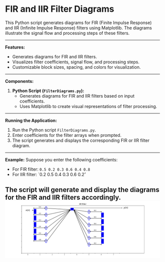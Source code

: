 # FIR and IIR Filter Diagrams

This Python script generates diagrams for FIR (Finite Impulse Response) and IIR (Infinite Impulse Response) filters using Matplotlib. The diagrams illustrate the signal flow and processing steps of these filters.

---

**Features:**
- Generates diagrams for FIR and IIR filters.
- Visualizes filter coefficients, signal flow, and processing steps.
- Customizable block sizes, spacing, and colors for visualization.

---

**Components:**
1. **Python Script (`FilterDiagrams.py`):**
   - Generates diagrams for FIR and IIR filters based on input coefficients.
   - Uses Matplotlib to create visual representations of filter processing.

---

**Running the Application:**
1. Run the Python script `FilterDiagrams.py`.
2. Enter coefficients for the filter arrays when prompted.
3. The script generates and displays the corresponding FIR or IIR filter diagram.

---

**Example:**
Suppose you enter the following coefficients:
- For FIR filter: `0.5 0.2 0.3 0.6 0.4 0.8`
- For IIR filter: `0.2 0.5 0.4 0.3 0.6 0.2׳

The script will generate and display the diagrams for the FIR and IIR filters accordingly.
![Image Alt Text](https://github.com/Emelloul98/IIR_FILTER_GUI/blob/main/Example.png)
---


